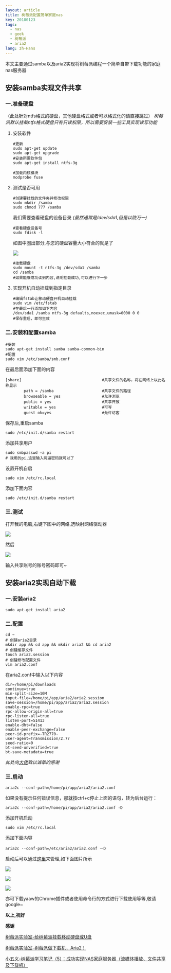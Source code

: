 ```yaml
---
layout: article
title: 树莓派配置简单家庭nas
key: 20180123
tags:
  - nas
  - geek
  - 树莓派
  - aria2
lang: zh-Hans
---
```


本文主要通过samba以及aria2实现将树莓派编程一个简单自带下载功能的家庭nas服务器

## 安装samba实现文件共享

### 一.准备硬盘

（此处针对ntfs格式的硬盘，其他硬盘格式或者可以格式化的请直接跳过）
*树莓派默认挂载ntfs格式硬盘只有只读权限，所以需要安装一些工具实现读写功能*

1.  安装软件

    ```shell
    #更新
    sudo apt-get update
    sudo apt-get upgrade
    #安装所需软件包
    sudo apt-get install ntfs-3g

    #加载内核模块
    modprobe fuse
    ```

1.  测试是否可用

    ```shell
    #创建要挂载的文件夹并修改权限
    sudo mkdir /samba
    sudo chmod 777 /samba
    ```

    我们需要查看硬盘的设备目录
    *(虽然通常是/dev/sda1,但是以防万一)*

    ```shell
    #查看硬盘设备号
    sudo fdisk -l
    ```

    如图中圈出部分,与您的硬盘容量大小符合的就是了

    ![](http://ww1.sinaimg.cn/large/005L13Yhgy1fnqy6p1xz1j30fq04bglx.jpg)

    ```shell
    #挂载硬盘
    sudo mount -t ntfs-3g /dev/sda1 /samba
    cd /samba
    #如果能够成功读到内容,说明挂载成功,可以进行下一步
    ```

1.  实现开机自动挂载到指定目录

    ```shell
    #编辑fstab让移动硬盘开机自动挂载
    sudo vim /etc/fstab
    #在最后一行添加如下内容
    /dev/sda1 /samba ntfs-3g defaults,noexec,umask=0000 0 0
    #保存重启，即可生效
    ```

### 二.安装和配置samba

```shell
#安装
sudo apt-get install samba samba-common-bin
#配置
sudo vim /etc/samba/smb.conf
```

在最后面添加下面的内容

```text
[share]                                   #共享文件的名称，将在网络上以此名称显示
        path = /samba                     #共享文件的路径
        browseable = yes                  #允许浏览
        public = yes                      #共享开放
        writable = yes                    #可写
        guest ok=yes                      #允许访客
```

保存后,重启samba

```shell
sudo /etc/init.d/samba restart
```

添加共享用户

```shell
sudo smbpasswd –a pi
# 我用的pi,这里输入两遍密码就可以了
```

设置开机自启

```shell
sudo vim /etc/rc.local
```

添加下面内容

```text
sudo /etc/init.d/samba restart
```

### 三.测试

打开我的电脑,右键下图中的网络,选映射网络驱动器

![](http://ww1.sinaimg.cn/large/005L13Yhgy1fnqzuvzqy2j30r60ktta8.jpg)

然后

![](http://ww1.sinaimg.cn/large/005L13Yhgy1fnqzvcwrmij30hg0dvgm1.jpg)

输入共享账号的账号密码即可~

## 安装aria2实现自动下载

### 一.安装aria2

```shell
sudo apt-get install aria2
```

### 二.配置

```shell
cd ~
# 创建aria2目录
mkdir app && cd app && mkdir aria2 && cd aria2
# 创建缓存文件
touch aria2.session
# 创建修改配置文件
vim aria2.conf
```

在aria2.conf中输入以下内容

```shell
dir=/home/pi/downloads
continue=true
min-split-size=10M
input-file=/home/pi/app/aria2/aria2.session
save-session=/home/pi/app/aria2/aria2.session
enable-rpc=true
rpc-allow-origin-all=true
rpc-listen-all=true
listen-port=51413
enable-dht=false
enable-peer-exchange=false
peer-id-prefix=-TR2770-
user-agent=Transmission/2.77
seed-ratio=0
bt-seed-unverified=true
bt-save-metadata=true
```

*此处向[大佬](http://aria2c.com/usage.html)致以诚挚的感谢*

### 三.启动

```shell
aria2c --conf-path=/home/pi/app/aria2/aria2.conf
```

如果没有提示任何错误信息，那就按ctrl+c停止上面的语句，转为后台运行：

```shell
aria2c --conf-path=/home/pi/app/aria2/aria2.conf -D
```

添加开机启动

```shell
sudo vim /etc/rc.local
```

添加下面内容

```text
aria2c --conf-path=/etc/aria2/aria2.conf －D
```

启动后可以通过[这里](http://webui-aria2.ghostry.cn/)来管理,如下面图片所示

![](http://ww1.sinaimg.cn/large/005L13Yhly1fnr0n54kirj31e90eo74x.jpg)

![](http://ww1.sinaimg.cn/large/005L13Yhly1fnr0ngownoj305q050jra.jpg)

![](http://ww1.sinaimg.cn/large/005L13Yhly1fnr0nlc3gbj30g405i0sr.jpg)

亦可下载yaaw的Chrome插件或者使用命令行的方式进行下载使用等等,敬请google~

**以上,祝好**

**感谢**

[树莓派实验室-给树莓派挂载移动硬盘或U盘](http://shumeipai.nxez.com/2013/09/08/raspberry-pi-to-mount-the-removable-hard-disk.html)

[树莓派实验室-树莓派做下载机，Aria2！](http://shumeipai.nxez.com/2014/07/01/raspberry-pi-do-download-machine-aria2.html)

[小五义-树莓派学习笔记（5）：成功实现NAS家庭服务器（流媒体播放、文件共享及下载机）](http://www.cnblogs.com/xiaowuyi/p/4051238.html)
